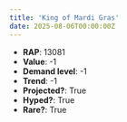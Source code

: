 ```yaml
---
title: 'King of Mardi Gras'
date: 2025-08-06T00:00:00Z
---
```

- **RAP**: 13081
- **Value**: -1
- **Demand level**: -1
- **Trend**: -1
- **Projected?**: True
- **Hyped?**: True
- **Rare?**: True
